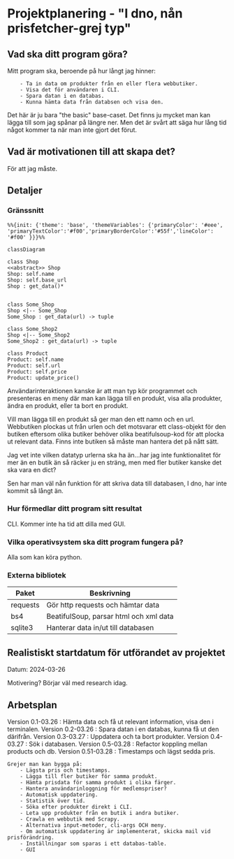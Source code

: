 # Projektplanering - "I dno, nån prisfetcher-grej typ"

## Vad ska ditt program göra?

Mitt program ska, beroende på hur långt jag hinner:

```
    - Ta in data om produkter från en eller flera webbutiker.
    - Visa det för användaren i CLI.
    - Spara datan i en databas.
    - Kunna hämta data från databsen och visa den.
```

Det här är ju bara "the basic" base-caset. Det finns ju mycket man kan lägga till som jag spånar på längre ner. Men det är svårt att säga hur lång tid något kommer ta när man inte gjort det förut.

## Vad är motivationen till att skapa det?

För att jag måste.

## Detaljer

### Gränssnitt

```mermaid
%%{init: {'theme': 'base', 'themeVariables': {'primaryColor': '#eee',
'primaryTextColor':'#f00','primaryBorderColor':'#55f','lineColor': '#f00' }}}%%

classDiagram

class Shop
<<abstract>> Shop
Shop: self.name
Shop: self.base_url
Shop : get_data()*


class Some_Shop
Shop <|-- Some_Shop
Some_Shop : get_data(url) -> tuple

class Some_Shop2
Shop <|-- Some_Shop2
Some_Shop2 : get_data(url) -> tuple

class Product
Product: self.name
Product: self.url
Product: self.price
Product: update_price()

```

Användarinteraktionen kanske är att man typ kör programmet och presenteras en meny där man kan lägga till en produkt, visa alla produkter, ändra en produkt, eller ta bort en produkt.

Vill man lägga till en produkt så ger man den ett namn och en url. Webbutiken plockas ut från urlen och det motsvarar ett class-objekt för den butiken eftersom olika butiker behöver olika beatifulsoup-kod för att plocka ut relevant data. Finns inte butiken så måste man hantera det på nått sätt.

Jag vet inte vilken datatyp urlerna ska ha än...har jag inte funktionalitet för mer än en butik än så räcker ju en sträng, men med fler butiker kanske det ska vara en dict?

Sen har man väl nån funktion för att skriva data till databasen, I dno, har inte kommit så långt än.

### Hur förmedlar ditt program sitt resultat

CLI. Kommer inte ha tid att dilla med GUI.

### Vilka operativsystem ska ditt program fungera på?

Alla som kan köra python.

### Externa bibliotek

| Paket    | Beskrivning                            |
| -------- | -------------------------------------- |
| requests | Gör http requests och hämtar data      |
| bs4      | BeatifulSoup, parsar html och xml data |
| sqlite3  | Hanterar data in/ut till databasen     |

## Realistiskt startdatum för utförandet av projektet

Datum: 2024-03-26

Motivering? Börjar väl med research idag.

## Arbetsplan

Version 0.1-03.26   : Hämta data och få ut relevant information, visa den i terminalen.
Version 0.2-03.26   : Spara datan i en databas, kunna få ut den därifrån.
Version 0.3-03.27   : Uppdatera och ta bort produkter.
Version 0.4-03.27   : Sök i databasen.
Version 0.5-03.28   : Refactor koppling mellan products och db.
Version 0.51-03.28  : Timestamps och lägst sedda pris.

```
Grejer man kan bygga på:
    - Lägsta pris och timestamps.
    - Lägga till fler butiker för samma produkt.
    - Hämta prisdata för samma produkt i olika färger.
    - Hantera användarinloggning för medlemspriser?
    - Automatisk uppdatering.
    - Statistik över tid.
    - Söka efter produkter direkt i CLI.
    - Leta upp produkter från en butik i andra butiker.
    - Crawla en webbutik med Scrapy.
    - Alternativa input-metoder, cli-args OCH meny.
    - Om automatisk uppdatering är implementerat, skicka mail vid prisförändring.
    - Inställningar som sparas i ett databas-table.
    - GUI
```
